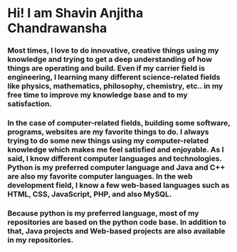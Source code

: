 # Hi! I am Shavin Anjitha Chandrawansha

### Most times, I love to do innovative, creative things using my knowledge and trying to get a deep understanding of how things are operating and build. Even if my carrier field is engineering, I learning many different science-related fields like physics, mathematics, philosophy, chemistry, etc.. in my free time to improve my knowledge base and to my satisfaction.

### In the case of computer-related fields, building some software, programs, websites are my favorite things to do. I always trying to do some new things using my computer-related knowledge which makes me feel satisfied and enjoyable. As I said, I know different computer languages and technologies. Python is my preferred computer language and Java and C++ are also my favorite computer languages. In the web development field, I know a few web-based languages such as HTML, CSS, JavaScript, PHP, and also MySQL. 

### Because python is my preferred language, most of my repositories are based on the python code base. In addition to that, Java projects and Web-based projects are also available in my repositories.
